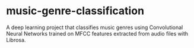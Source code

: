 # music-genre-classification
A deep learning project that classifies music genres using Convolutional Neural Networks trained on MFCC features extracted from audio files with Librosa.
